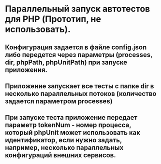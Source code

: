 # Параллельный запуск автотестов для PHP (Прототип, не использовать).
## Конфигурация задается в файле config.json либо  передется через параметры (processes, dir, phpPath, phpUnitPath) при запуске приложения.
## Приложение запускает все тесты с папке dir в несколько параллельных  потоков (количество задается параметром processes)
## При запуске теста приложение передает параметр tokenNum - номер процесса, который phpUnit может использовать как идентификатор, если нужно задать, например, несколько параллельных конфигураций внешних сервисов.